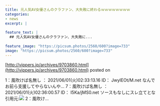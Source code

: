 ```yaml
---
title: 元人気AV女優さんのクラファン、大失敗に終わるｗｗｗｗｗｗｗｗ
categories:
- news
excerpt: |
  
feature_text: |
  ## 元人気AV女優さんのクラファン、大失敗に...
  
feature_image: "https://picsum.photos/2560/600?image=733"
image: "https://picsum.photos/2560/600?image=733"
---
```


[http://vippers.jp/archives/9703860.html](http://vippers.jp/archives/9703860.html)
posted on 

<!--more-->

1：風吹けば名無し ： 2021/06/01(火)02:33:13.16 ID： JwyIEOt/M.net なんでお前ら支援してやらないんや… 7：風吹けば名無し ： 2021/06/01(火)02:36:00.57 ID： I5Ka/jMS0.net ソースもなしにスレ立てとな 引用元:![](https://i.imgur.com/U36EMmS.jpg) 2：風吹け...
